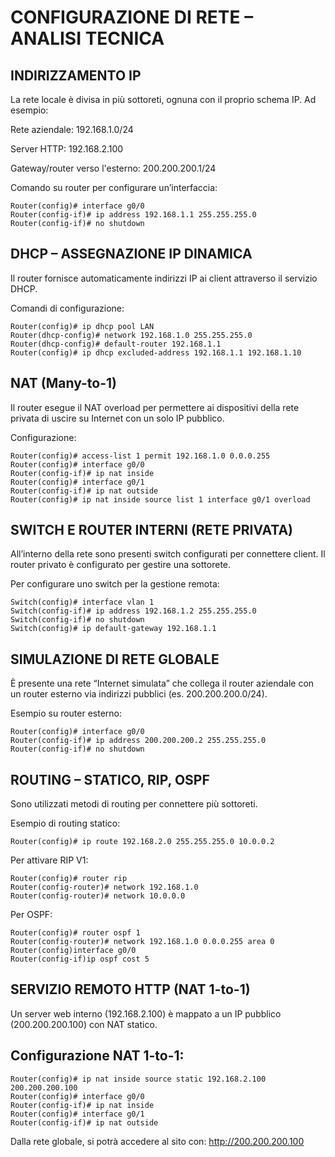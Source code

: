 # CONFIGURAZIONE DI RETE – ANALISI TECNICA

## INDIRIZZAMENTO IP
La rete locale è divisa in più sottoreti, ognuna con il proprio schema IP. Ad esempio:

Rete aziendale: 192.168.1.0/24

Server HTTP: 192.168.2.100

Gateway/router verso l'esterno: 200.200.200.1/24


Comando su router per configurare un’interfaccia: 
````
Router(config)# interface g0/0
Router(config-if)# ip address 192.168.1.1 255.255.255.0
Router(config-if)# no shutdown
````
## DHCP – ASSEGNAZIONE IP DINAMICA
Il router fornisce automaticamente indirizzi IP ai client attraverso il servizio DHCP.

Comandi di configurazione: 
````
Router(config)# ip dhcp pool LAN
Router(dhcp-config)# network 192.168.1.0 255.255.255.0
Router(dhcp-config)# default-router 192.168.1.1
Router(config)# ip dhcp excluded-address 192.168.1.1 192.168.1.10
````
## NAT (Many-to-1)
Il router esegue il NAT overload per permettere ai dispositivi della rete privata di uscire su Internet con un solo IP pubblico.

Configurazione: 
````
Router(config)# access-list 1 permit 192.168.1.0 0.0.0.255
Router(config)# interface g0/0
Router(config-if)# ip nat inside
Router(config)# interface g0/1
Router(config-if)# ip nat outside
Router(config)# ip nat inside source list 1 interface g0/1 overload
````
## SWITCH E ROUTER INTERNI (RETE PRIVATA)

All’interno della rete sono presenti switch configurati per connettere client. Il router privato è configurato per gestire una sottorete.

Per configurare uno switch per la gestione remota:
````
Switch(config)# interface vlan 1
Switch(config-if)# ip address 192.168.1.2 255.255.255.0
Switch(config-if)# no shutdown
Switch(config)# ip default-gateway 192.168.1.1
````
## SIMULAZIONE DI RETE GLOBALE

È presente una rete “Internet simulata” che collega il router aziendale con un router esterno via indirizzi pubblici (es. 200.200.200.0/24).

Esempio su router esterno: 
````
Router(config)# interface g0/0
Router(config-if)# ip address 200.200.200.2 255.255.255.0
Router(config-if)# no shutdown
````

## ROUTING – STATICO, RIP, OSPF

Sono utilizzati metodi di routing per connettere più sottoreti.

Esempio di routing statico:
````
Router(config)# ip route 192.168.2.0 255.255.255.0 10.0.0.2
````
Per attivare RIP V1:
````
Router(config)# router rip
Router(config-router)# network 192.168.1.0
Router(config-router)# network 10.0.0.0
````

Per OSPF:
````
Router(config)# router ospf 1
Router(config-router)# network 192.168.1.0 0.0.0.255 area 0
Router(config)interface g0/0
Router(config-if)ip ospf cost 5
````
## SERVIZIO REMOTO HTTP (NAT 1-to-1)
Un server web interno (192.168.2.100) è mappato a un IP pubblico (200.200.200.100) con NAT statico.

## Configurazione NAT 1-to-1: 
````
Router(config)# ip nat inside source static 192.168.2.100 200.200.200.100
Router(config)# interface g0/0
Router(config-if)# ip nat inside
Router(config)# interface g0/1
Router(config-if)# ip nat outside
````
Dalla rete globale, si potrà accedere al sito con: http://200.200.200.100
